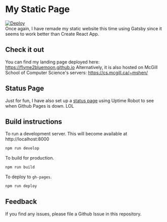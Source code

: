 # My Static Page

[![Deploy](https://github.com/flyme2bluemoon/flyme2bluemoon.github.io/actions/workflows/deploy.yml/badge.svg)](https://github.com/flyme2bluemoon/flyme2bluemoon.github.io/actions/workflows/deploy.yml)  
Once again, I have remade my static website this time using Gatsby since it seems to work better than Create React App.

## Check it out

You can find my landing page deployed here: https://flyme2bluemoon.github.io
Alternatively, it is also hosted on McGill School of Computer Science's servers: https://cs.mcgill.ca/~mshen/

## Status Page

Just for fun, I have also set up a [status page](https://stats.uptimerobot.com/E7JLyil9Jm) using Uptime Robot to see when Github Pages is down. LOL

## Build instructions

To run a development server. This will become available at http://localhost:8000
```sh
npm run develop
```

To build for production.
```sh
npm run build
```

To deploy to `gh-pages`.
```sh
npm run deploy
```

## Feedback

If you find any issues, please file a Github Issue in this repository.
